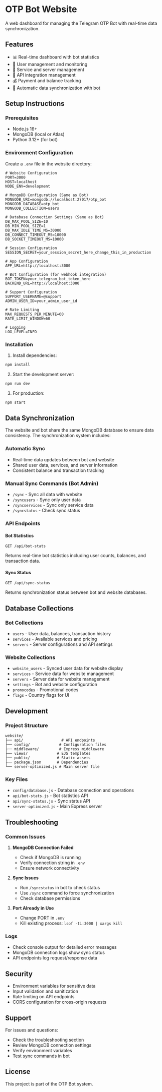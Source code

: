 # OTP Bot Website

A web dashboard for managing the Telegram OTP Bot with real-time data synchronization.

## Features

- 📊 Real-time dashboard with bot statistics
- 👥 User management and monitoring
- 🔧 Service and server management
- 🔗 API integration management
- 💰 Payment and balance tracking
- 🔄 Automatic data synchronization with bot

## Setup Instructions

### Prerequisites

- Node.js 16+ 
- MongoDB (local or Atlas)
- Python 3.12+ (for bot)

### Environment Configuration

Create a `.env` file in the website directory:

```env
# Website Configuration
PORT=3000
HOST=localhost
NODE_ENV=development

# MongoDB Configuration (Same as Bot)
MONGODB_URI=mongodb://localhost:27017/otp_bot
MONGODB_DATABASE=otp_bot
MONGODB_COLLECTION=users

# Database Connection Settings (Same as Bot)
DB_MAX_POOL_SIZE=10
DB_MIN_POOL_SIZE=1
DB_MAX_IDLE_TIME_MS=30000
DB_CONNECT_TIMEOUT_MS=10000
DB_SOCKET_TIMEOUT_MS=10000

# Session Configuration
SESSION_SECRET=your_session_secret_here_change_this_in_production

# App Configuration
APP_URL=http://localhost:3000

# Bot Configuration (for webhook integration)
BOT_TOKEN=your_telegram_bot_token_here
BACKEND_URL=http://localhost:3000

# Support Configuration
SUPPORT_USERNAME=@support
ADMIN_USER_ID=your_admin_user_id

# Rate Limiting
MAX_REQUESTS_PER_MINUTE=60
RATE_LIMIT_WINDOW=60

# Logging
LOG_LEVEL=INFO
```

### Installation

1. Install dependencies:
```bash
npm install
```

2. Start the development server:
```bash
npm run dev
```

3. For production:
```bash
npm start
```

## Data Synchronization

The website and bot share the same MongoDB database to ensure data consistency. The synchronization system includes:

### Automatic Sync
- Real-time data updates between bot and website
- Shared user data, services, and server information
- Consistent balance and transaction tracking

### Manual Sync Commands (Bot Admin)
- `/sync` - Sync all data with website
- `/syncusers` - Sync only user data
- `/syncservices` - Sync only service data
- `/syncstatus` - Check sync status

### API Endpoints

#### Bot Statistics
```
GET /api/bot-stats
```
Returns real-time bot statistics including user counts, balances, and transaction data.

#### Sync Status
```
GET /api/sync-status
```
Returns synchronization status between bot and website databases.

## Database Collections

### Bot Collections
- `users` - User data, balances, transaction history
- `services` - Available services and pricing
- `servers` - Server configurations and API settings

### Website Collections
- `website_users` - Synced user data for website display
- `services` - Service data for website management
- `servers` - Server data for website management
- `settings` - Bot and website configuration
- `promocodes` - Promotional codes
- `flags` - Country flags for UI

## Development

### Project Structure
```
website/
├── api/                 # API endpoints
├── config/             # Configuration files
├── middleware/         # Express middleware
├── views/             # EJS templates
├── public/            # Static assets
├── package.json       # Dependencies
└── server-optimized.js # Main server file
```

### Key Files
- `config/database.js` - Database connection and operations
- `api/bot-stats.js` - Bot statistics API
- `api/sync-status.js` - Sync status API
- `server-optimized.js` - Main Express server

## Troubleshooting

### Common Issues

1. **MongoDB Connection Failed**
   - Check if MongoDB is running
   - Verify connection string in `.env`
   - Ensure network connectivity

2. **Sync Issues**
   - Run `/syncstatus` in bot to check status
   - Use `/sync` command to force synchronization
   - Check database permissions

3. **Port Already in Use**
   - Change PORT in `.env`
   - Kill existing process: `lsof -ti:3000 | xargs kill`

### Logs
- Check console output for detailed error messages
- MongoDB connection logs show sync status
- API endpoints log request/response data

## Security

- Environment variables for sensitive data
- Input validation and sanitization
- Rate limiting on API endpoints
- CORS configuration for cross-origin requests

## Support

For issues and questions:
- Check the troubleshooting section
- Review MongoDB connection settings
- Verify environment variables
- Test sync commands in bot

## License

This project is part of the OTP Bot system.
